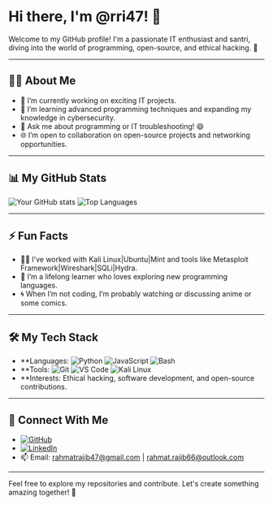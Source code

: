 # Hi there, I'm @rri47! 👋

Welcome to my GitHub profile! I'm a passionate IT enthusiast and santri, diving into the world of programming, open-source, and ethical hacking. 🌟

---

## 👨‍💻 About Me
- 🔭 I’m currently working on exciting IT projects.
- 🌱 I’m learning advanced programming techniques and expanding my knowledge in cybersecurity.
- 💬 Ask me about programming or IT troubleshooting! 😄
- 🌐 I’m open to collaboration on open-source projects and networking opportunities.

---

## 📊 My GitHub Stats
![Your GitHub stats](https://github-readme-stats.vercel.app/api?username=rri47&show_icons=true&theme=radical)
![Top Languages](https://github-readme-stats.vercel.app/api/top-langs/?username=rri47&layout=compact&theme=radical)

---

## ⚡ Fun Facts
- 🧑‍💻 I’ve worked with Kali Linux|Ubuntu|Mint and tools like Metasploit Framework|Wireshark|SQLi|Hydra.
- 🌱 I’m a lifelong learner who loves exploring new programming languages.
- 🌀 When I’m not coding, I’m probably watching or discussing anime or some comics.

---

## 🛠️ My Tech Stack
- **Languages: ![Python](https://img.shields.io/badge/-Python-05122A?style=flat&logo=python&logoColor=FFD43B) ![JavaScript](https://img.shields.io/badge/-JavaScript-05122A?style=flat&logo=javascript) ![Bash](https://img.shields.io/badge/-Bash-05122A?style=flat&logo=gnu-bash)
- **Tools: ![Git](https://img.shields.io/badge/-Git-05122A?style=flat&logo=git) ![VS Code](https://img.shields.io/badge/-VS%20Code-05122A?style=flat&logo=visual-studio-code&logoColor=007ACC) ![Kali Linux](https://img.shields.io/badge/-Kali%20Linux-05122A?style=flat&logo=kalilinux)
- **Interests: Ethical hacking, software development, and open-source contributions.

---

## 🔗 Connect With Me
- [![GitHub](https://img.shields.io/badge/GitHub-Profile-informational?style=flat&logo=github)](https://github.com/rri47)
- [![LinkedIn](https://img.shields.io/badge/LinkedIn-Profile-blue?style=flat&logo=linkedin)](https://www.linkedin.com/in/rahmat-rajib-051218283/)
- 📫 Email: rahmatrajib47@gmail.com | rahmat.rajib66@outlook.com

---

Feel free to explore my repositories and contribute. Let's create something amazing together! 🚀

